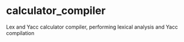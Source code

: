 # calculator_compiler
Lex and Yacc calculator compiler, performing lexical analysis and Yacc compilation
